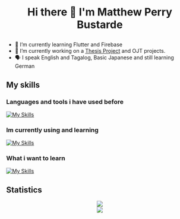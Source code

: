 # <p align="center"> Hi there 👋 I'm Matthew Perry Bustarde </p>
- 🌱 I’m currently learning Flutter and Firebase
- 🔭 I’m currently working on a <a href="https://github.com/KyleChristian1721/ThesisProject">Thesis Project</a> and OJT projects.
- 🗣️ I speak English and Tagalog, Basic Japanese and still learning German

## My skills
### Languages and tools i have used before
[![My Skills](https://skillicons.dev/icons?i=html,css,js,php,mysql,py,c,cs,cpp,react,redux,git&perline=5)](https://skillicons.dev)
### Im currently using and learning
[![My Skills](https://skillicons.dev/icons?i=firebase,flutter,unity,github,vscode)](https://skillicons.dev)
### What i want to learn
[![My Skills](https://skillicons.dev/icons?i=graphql,tensorflow,postman)](https://skillicons.dev)

## Statistics
<div class='container' style="text-align: center">
<img class="img" src="https://github-readme-stats.vercel.app/api?username=mpbstrd&show_icons=true&theme=tokyonight&showicons=true" /> <br>
<!-- <img class="img" src="https://github-readme-stats.vercel.app/api/top-langs/?username=mpbstrd&langs_count=5&theme=tokyonight&layout=compact" /> <br>-->
<img class="img" src="https://streak-stats.demolab.com/?user=mpbstrd&theme=dark" />
</div>
